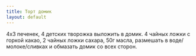 ```yaml
---
title: Торт домик
layout: default
---
```

4x3 печенек, 4 детских творожка выложить в домик.
4 чайных ложки с горкой какао, 2 чайных ложки сахара,
50г масла, размешать в воде/молоке/сливках и обмазать
домик со всех сторон.
